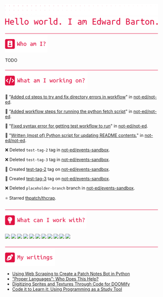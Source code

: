 <div align="left">
<img src="./greebles/dots.png">
<img src="./greebles/hero-greeting.png">
</div>

<img align="center" width=1021 height=1 src="./greebles/line.png">

<div align="left">
<img src="./greebles/header-about.png"></img>

TODO
</div>

<img align="center" width=1021 height=1 src="./greebles/line.png">

<div align="left">
<img src="./greebles/header-history.png"></img>

<!-- Content is removed and re-populated here automatically by Github actions, do not put anything here manually.-->
<!-- HISTORY_START -->

:incoming_envelope: "[Added cd steps to try and fix directory errors in workflow](https://github.com/not-ed/not-ed/commit/7cb826fafcf97e48295a5147cd612fbe9a62d76f)" in [not-ed/not-ed](https://github.com/not-ed/not-ed).

:incoming_envelope: "[Added workflow steps for running the python fetch script](https://github.com/not-ed/not-ed/commit/7f94ec87e9d12e917271677d79dafd90a4b5cbfa)" in [not-ed/not-ed](https://github.com/not-ed/not-ed).

:incoming_envelope: "[Fixed syntax error for getting test workflow to run](https://github.com/not-ed/not-ed/commit/e84215f646cf6772c6f0789466a8cbd46dc9779b)" in [not-ed/not-ed](https://github.com/not-ed/not-ed).

:incoming_envelope: "[Written (most of) Python script for updating README contents.](https://github.com/not-ed/not-ed/commit/1e43b4e98d27bf0a997b24e0148fee90117fffd1)" in [not-ed/not-ed](https://github.com/not-ed/not-ed).

:x: Deleted `test-tag-2` tag in [not-ed/events-sandbox](https://github.com/not-ed/events-sandbox).

:x: Deleted `test-tag-3` tag in [not-ed/events-sandbox](https://github.com/not-ed/events-sandbox).

:bookmark: Created [test-tag-2](https://github.com/not-ed/events-sandbox/releases/tag/test-tag-2) tag on [not-ed/events-sandbox](https://github.com/not-ed/events-sandbox).

:bookmark: Created [test-tag-3](https://github.com/not-ed/events-sandbox/releases/tag/test-tag-3) tag on [not-ed/events-sandbox](https://github.com/not-ed/events-sandbox).

:x: Deleted `placeholder-branch` branch in [not-ed/events-sandbox](https://github.com/not-ed/events-sandbox).

:star: Starred [thpatch/thcrap](https://github.com/thpatch/thcrap).

<!-- HISTORY_END -->

</div>

<img align="center" width=1021 height=1 src="./greebles/line.png">

<div align="left">
<img src="./greebles/header-technologies.png"></img>

![](https://img.shields.io/badge/OS-Windows-E01142?style=flat&logoColor=white&logo=windows) 
![](https://img.shields.io/badge/OS-Ubuntu-E01142?style=flat&logoColor=white&logo=ubuntu)
![](https://img.shields.io/badge/Code-C++-E01142?style=flat&logoColor=white&logo=cplusplus)
![](https://img.shields.io/badge/Code-Python_3-E01142?style=flat&logoColor=white&logo=python)
![](https://img.shields.io/badge/Editor-VSCode-E01142?style=flat&logoColor=white&logo=visualstudiocode)
![](https://img.shields.io/badge/Editor-Visual_Studio-E01142?style=flat&logoColor=white&logo=VisualStudio)
![](https://img.shields.io/badge/Game_Engines-Unity-E01142?style=flat&logoColor=white&logo=unity)
![](https://img.shields.io/badge/VS-Git-E01142?style=flat&logoColor=white&logo=git)
![](https://img.shields.io/badge/Terminal-Bash-E01142?style=flat&logoColor=white&logo=gnubash)
![](https://img.shields.io/badge/Toolkits-Qt-E01142?style=flat&logoColor=white&logo=qt)
![](https://img.shields.io/badge/Hardware-Raspberry_Pi-E01142?style=flat&logoColor=white&logo=raspberrypi)
</div>

<img align="center" width=1021 height=1 src="./greebles/line.png">

<div align="left">
<img src="./greebles/header-articles.png"></img>

- [Using Web Scraping to Create a Patch Notes Bot in Python](https://www.linkedin.com/pulse/using-web-scraping-create-patch-notes-bot-python-edward-barton/)
- ["Proper Languages": Who Does This Help?](https://www.linkedin.com/pulse/proper-languages-who-does-help-edward-barton)
- [Digitizing Sprites and Textures Through Code for DOOMify](https://www.linkedin.com/pulse/digitizing-sprites-textures-through-code-doomify-edward-barton/)
- [Code it to Learn it: Using Programming as a Study Tool](https://www.linkedin.com/pulse/code-learn-using-programming-study-tool-edward-barton/)
</div>